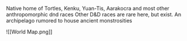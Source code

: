 Native home of Tortles, Kenku, Yuan-Tis, Aarakocra and most other anthropomorphic dnd races
Other D&D races are rare here, but exist. 
An archipelago rumored to house ancient monstrosities 

![[World Map.png]]